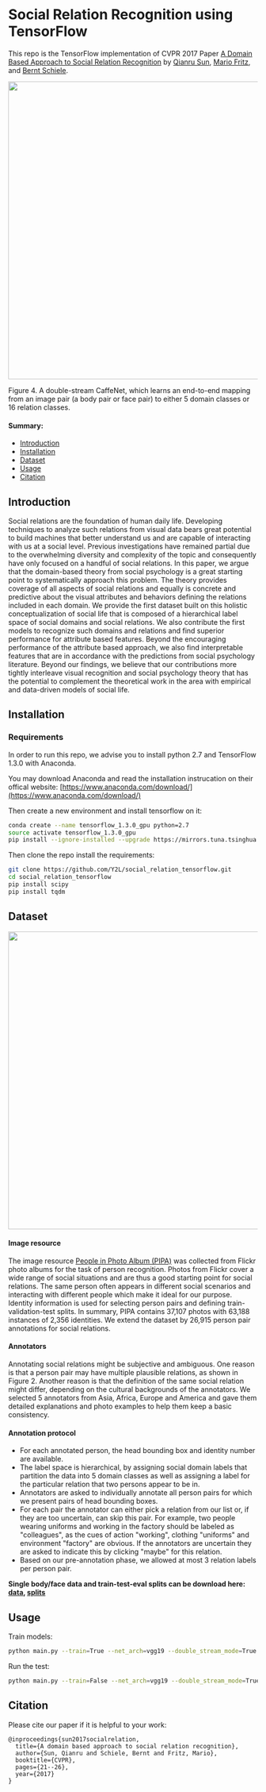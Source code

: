 # Social Relation Recognition using TensorFlow

This repo is the TensorFlow implementation of CVPR 2017 Paper [A Domain Based Approach to Social Relation Recognition](https://arxiv.org/pdf/1704.06456.pdf) by [Qianru Sun](https://www.comp.nus.edu.sg/~sunqr/), [Mario Fritz](https://scalable.mpi-inf.mpg.de/), and [Bernt Schiele](https://www.mpi-inf.mpg.de/departments/computer-vision-and-multimodal-computing/people/bernt-schiele/).

<p align="center">
    <img src="https://github.com/Y2L/social_relation_tensorflow/blob/master/docs/framework.png" width="600"/>
</p>

Figure 4. A double-stream CaffeNet, which learns an end-to-end mapping from an image pair (a body pair or face pair) to either 5 domain classes or 16 relation classes.

#### Summary:

* [Introduction](#introduction)
* [Installation](#installation)
* [Dataset](#Dataset)
* [Usage](#usage)
* [Citation](#citation)

## Introduction

Social relations are the foundation of human daily life. Developing techniques to analyze such relations from visual data bears great potential to build machines that better understand us and are capable of interacting with us at a social level. Previous investigations have remained partial due to the overwhelming diversity and complexity of the topic and consequently have only focused on a handful of social relations. In this paper, we argue that the domain-based theory from social psychology is a great starting point to systematically approach this problem. The theory provides coverage of all aspects of social relations and equally is concrete and predictive about the visual attributes and behaviors defining the relations included in each domain. We provide the first dataset built on this holistic conceptualization of social life that is composed of a hierarchical label space of social domains and social relations. We also contribute the first models to recognize such domains and relations and find superior performance for attribute based features. Beyond the encouraging performance of the attribute based approach, we also find interpretable features that are in accordance with the predictions from social psychology literature. Beyond our findings, we believe that our contributions more tightly interleave visual recognition and social psychology theory that has the potential to complement the theoretical work in the area with empirical and data-driven models of social life.

## Installation

### Requirements

In order to run this repo, we advise you to install python 2.7 and TensorFlow 1.3.0 with Anaconda.

You may download Anaconda and read the installation instrucation on their offical website:
[https://www.anaconda.com/download/](https://www.anaconda.com/download/)

Then create a new environment and install tensorflow on it:

```Bash
conda create --name tensorflow_1.3.0_gpu python=2.7
source activate tensorflow_1.3.0_gpu
pip install --ignore-installed --upgrade https://mirrors.tuna.tsinghua.edu.cn/tensorflow/linux/gpu/tensorflow_gpu-1.3.0-cp27-none-linux_x86_64.whl
```

Then clone the repo install the requirements:

```Bash
git clone https://github.com/Y2L/social_relation_tensorflow.git 
cd social_relation_tensorflow
pip install scipy
pip install tqdm
```

## Dataset

<p align="center">
    <img src="https://github.com/Y2L/social_relation_tensorflow/blob/master/docs/PIPA.png" width="600"/>
</p>

#### Image resource
The image resource [People in Photo Album (PIPA)](https://people.eecs.berkeley.edu/~nzhang/piper.html) was collected from Flickr photo albums for the task of person recognition. Photos from Flickr cover a wide range of social situations and are thus a good starting point for social relations. The same person often appears in different social scenarios and interacting with different people which make it ideal for our purpose. Identity information is used for selecting person pairs and defining train-validation-test splits. In summary, PIPA contains 37,107 photos with 63,188 instances of 2,356 identities. We extend the dataset by 26,915 person pair annotations for social relations.

#### Annotators
Annotating social relations might be subjective and ambiguous. One reason is that a person pair may have multiple plausible relations, as shown in Figure 2. Another reason is that the definition of the same social relation might differ, depending on the cultural backgrounds of the annotators. We selected 5 annotators from Asia, Africa, Europe and America and gave them detailed explanations and photo examples to help them keep a basic consistency.

#### Annotation protocol
* For each annotated person, the head bounding box and identity number are available.
* The label space is hierarchical, by assigning social domain labels that partition the data into 5 domain classes as well as assigning a label for the particular relation that two persons appear to be in.
* Annotators are asked to individually annotate all person pairs for which we present pairs of head bounding boxes.
* For each pair the annotator can either pick a relation from our list or, if they are too uncertain, can skip this pair. For example, two people wearing uniforms and working in the factory should be labeled as "colleagues", as the cues of action "working", clothing "uniforms" and environment "factory" are obvious. If the annotators are uncertain they are asked to indicate this by clicking "maybe" for this relation.
* Based on our pre-annotation phase, we allowed at most 3 relation labels per person pair.

**Single body/face data and train-test-eval splits can be download here: [data](http://datasets.d2.mpi-inf.mpg.de/qsun_cvpr17/version_1.0/single_body_face_images.zip), [splits](http://datasets.d2.mpi-inf.mpg.de/qsun_cvpr17/version_1.0/train_test_eval_splits.zip)**

## Usage

Train models:

```Bash
python main.py --train=True --net_arch=vgg19 --double_stream_mode=True --epoch_num=10 --batch_size=10 --cls_num=16 --learning_rate=1e-4 --shuffle_dataset=True --img_list1=${DATA_LIST1} --img_list2=${DATA_LIST2}
```

Run the test:

```Bash
python main.py --train=False --net_arch=vgg19 --double_stream_mode=True --batch_size=10 --cls_num=16 --img_list1=${TEST_DATA_LIST1} --img_list2=${TEST_DATA_LIST2}
```

## Citation

Please cite our paper if it is helpful to your work:

```
@inproceedings{sun2017socialrelation,
  title={A domain based approach to social relation recognition},
  author={Sun, Qianru and Schiele, Bernt and Fritz, Mario},
  booktitle={CVPR},
  pages={21--26},
  year={2017}
}
```
